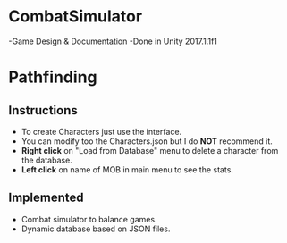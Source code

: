 # CombatSimulator
-Game Design &amp; Documentation
-Done in Unity 2017.1.1f1

# Pathfinding

## Instructions
- To create Characters just use the interface.
- You can modify too the Characters.json but I do **NOT** recommend it. 
- **Right click** on "Load from Database" menu to delete a character from the database.
- **Left click** on name of MOB in main menu to see the stats. 

## Implemented

- Combat simulator to balance games.
- Dynamic database based on JSON files.
